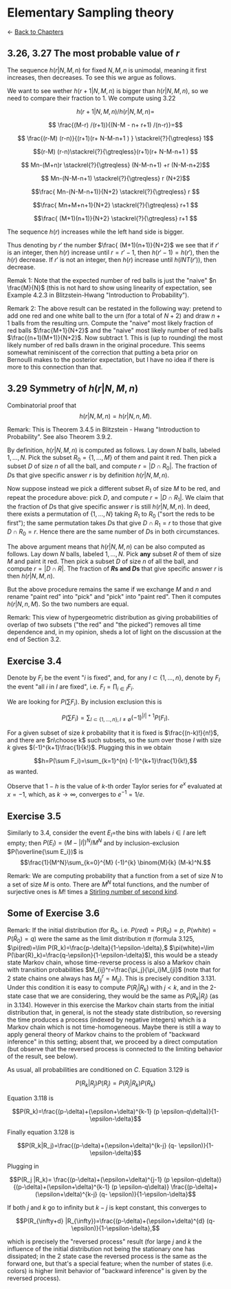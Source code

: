 # Elementary Sampling theory

$\leftarrow$ [Back to Chapters](./index.html)

## 3.26, 3.27  The most probable value of $r$

The sequence $h(r|N, M, n)$ for fixed $N, M, n$ is unimodal, meaning it first increases, then decreases. To see this we argue as follows.

We want to see wether $h(r+1|N, M, n)$ is bigger than $h(r|N, M, n)$, so we need to compare their fraction to $1$.  We compute using 3.22

$$h(r+1|N, M, n)/h(r|N, M, n)=$$

$$ \frac{(M-r) /(r+1)}{(N-M - n+ r+1) /(n-r)}=$$

$$ \frac{(r-M) (r-n)}{(r+1)(r+ N-M-n+1 )  }  \stackrel{?}{\gtreqless} 1$$


$$(r-M) (r-n)\stackrel{?}{\gtreqless}(r+1)(r+ N-M-n+1 ) $$

$$ Mn-(M+n)r  \stackrel{?}{\gtreqless} (N-M-n+1) +r (N-M-n+2)$$

$$ Mn-(N-M-n+1) \stackrel{?}{\gtreqless}  r (N+2)$$


$$\frac{ Mn-(N-M-n+1)}{N+2} \stackrel{?}{\gtreqless}  r $$

$$\frac{ Mn+M+n+1}{N+2} \stackrel{?}{\gtreqless}  r+1 $$

$$\frac{ (M+1)(n+1)}{N+2} \stackrel{?}{\gtreqless}  r+1 $$

The sequence $h(r)$ increases while the left hand side is bigger.

Thus denoting by $r'$ the number $\frac{ (M+1)(n+1)}{N+2}$ we see that if $r'$ is an integer, then $h(r)$ increase until $r=r'-1$, then $h(r'-1)=h(r')$, then the $h(r)$ decrease. If $r'$ is not an integer, then $h(r)$ increase until $h(INT(r'))$, then decrease. 

Remak 1: Note that the expected number of red balls is just the "naive" $n \frac{M}{N}$ (this is not hard to show using linearity of expectation, see Example 4.2.3 in Blitzstein-Hwang "Introduction to Probability").

Remark 2: The above result can be restated in the following way: pretend to add one red and one white ball to the urn (for a total of $N+2$) and draw $n+1$ balls from the resulting urn. Compute the "naive" most likely fraction of red balls $\frac{M+1}{N+2}$ and the "naive" most likely number of red balls $\frac{(n+1)(M+1)}{N+2}$. Now subtract $1$. This is (up to rounding) the most likely number of red balls drawn in the original procedure. This seems somewhat reminiscent of the correction that putting a beta prior on Bernoulli makes to the posterior expectation, but I have no idea if there is more to this connection than that.

## 3.29 Symmetry of $h(r|N, M, n)$ 

Combinatorial proof that
$$h(r|N, M, n)=h(r|N, n, M).$$

Remark: This is Theorem 3.4.5 in Blitzstein - Hwang "Introduction to Probability". See also Theorem 3.9.2.


 By definition, $h(r|N, M, n)$ is computed as follows. Lay down $N$ balls, labeled $1, ..., N$. Pick the subset $R_0=\{1,..., M\}$ of them and paint it red. Then pick a subset $D$ of size $n$ of all the ball, and compute $r=|D\cap R_0|$. The fraction of $D$s that give specific answer $r$ is by definition $h(r|N, M, n)$.
 
 Now suppose instead we pick a different subset $R_1$ of size $M$ to be red, and repeat the procedure above: pick $D$, and compute $r=|D \cap R_1|$. We claim that the fraction of $D$s that give specific answer $r$ is still $h(r|N, M, n)$. In deed, there exists a  permutation of $\{1, ..., N\}$ taking $R_1$ to $R_0$ ("sort the reds to be first"); the same permutation takes $D$s that give $D\cap R_1=r$ to those that give $D\cap R_0=r$. Hence there are the same number of $D$s in both circumstances.
 
 The above argument means that $h(r|N, M, n)$ can be also computed as follows.  Lay down $N$ balls, labeled $1, ..., N$. Pick 
 **any** subset $R$ of them of size $M$ and paint it red. Then pick a subset $D$ of size $n$ of all the ball, and compute $r=|D\cap R|$. The fraction of  **$R$s and $D$s** that give specific answer $r$ is then $h(r|N, M, n)$.
 
 But the above procedure remains  the same if we exchange $M$ and $n$ and rename "paint red" into "pick" and "pick" into "paint red". Then it computes $h(r|N, n, M)$. So the two numbers are equal.
 
 Remark: This view of hypergeometric distribution as giving probabilities of overlap of two subsets ("the red" and "the picked") removes all time dependence and, in my opinion, sheds a lot of  light on the discussion at the end of Section 3.2.
 
## Exercise 3.4
 
Denote by $F_i$ be the event "$i$ is fixed", and, for any $I \subset \{1, ..., n\}$, denote by $F_I$  the event "all $i$ in $I$ are fixed", i.e. $F_I=\prod_{i\in I} F_i$.
 
 We are looking for $P(\sum F_i)$. By inclusion exclusion this is 
 
 $$P(\sum F_i)=\sum_{I \subset \{1, ..., n\}, I\neq \emptyset} (-1)^{|I|+1}P(F_I).$$
 
 
 
For a given subset of size $k$ probability that it is fixed is $\frac{(n-k)!}{n!}$, and there are $n\choose k$ such subsets, so the sum over those $I$ with size $k$ gives $(-1)^{k+1}\frac{1}{k!}$. Plugging this in we obtain 

 $$h=P(\sum F_i)=\sum_{k=1}^{n} (-1)^{k+1}\frac{1}{k!},$$
 as wanted.
 
 Observe that $1-h$  is the value of $k$-th order Taylor series for $e^x$ evaluated at $x=-1$, which, as $k\to \infty$, converges to $e^{-1}=1/e$.
 
## Exercise 3.5
  
Similarly to 3.4, consider the event $E_I$=the bins with labels $i\in I$ are left empty; then $P(E_I)= (M-|I|)^N/M^N$ and by inclusion-exclusion $P(\overline{\sum E_i})$ is
  $$\frac{1}{M^N}\sum_{k=0}^{M} (-1)^{k} \binom{M}{k} (M-k)^N.$$

Remark: We are computing probability that a function from a set of size $N$ to a set of size $M$ is onto. There are $M^N$ total functions, and the number of surjective ones is  $M!$ times a [Stirling number of second kind](https://en.wikipedia.org/wiki/Stirling_numbers_of_the_second_kind). 


## Some of Exercise 3.6

Remark: If the initial distribution (for $R_0$, i.e. $P(red)=P(R_0)=p,$ $P(white)=P(\bar{R}_0)=q$) were the same as the limit distribution  $\pi$ (formula 3.125, $\pi(red)=\lim P(R_k)=\frac{p-\delta}{1-\epsilon-\delta},$ $\pi(white)=\lim P(\bar{R}_k)=\frac{q-\epsilon}{1-\epsilon-\delta}$), this would be a steady state Markov chain, whose time-reverse process is also a Markov chain with transition probabilities $M_{ij}^r=\frac{\pi_j}{\pi_i}M_{ji}$ (note that for 2 state chains one always has $M_{ij}^r=M_{ij}$). This is precisely condition 3.131. Under this condition it is easy to compute $P(R_j|R_k)$ with $j<k$, and in the 2-state case that we are considering, they would be the same as $P(R_k|R_j)$ (as in 3.134).  However in this exercise the Markov chain starts from the initial distribution that, in general, is not the steady state distribution, so reversing the time produces a process (indexed by negative integers) which is a Markov chain which is not time-homogeneous. Maybe there is still a way to apply general theory of Markov chains to the problem of "backward inference" in this setting; absent that, we proceed by a direct computation (but observe that the reversed process is connected to the limiting behavior of the result, see below).

As usual, all probabilities are conditioned on $C$. Equation 3.129 is

$$ P(R_k |R_j) P(R_j) = P(R_j |R_k) P(R_k) $$

Equation 3.118 is

$$P(R_k)=\frac{(p-\delta)+(\epsilon+\delta)^{k-1} (p \epsilon-q\delta)}{1-\epsilon-\delta}$$


Finally equation 3.128 is

$$P(R_k|R_j)=\frac{(p-\delta)+(\epsilon+\delta)^{k-j} (q- \epsilon)}{1-\epsilon-\delta}$$

Plugging in

$$P(R_j |R_k)=  \frac{(p-\delta)+(\epsilon+\delta)^{j-1} (p \epsilon-q\delta)} {(p-\delta)+(\epsilon+\delta)^{k-1} (p \epsilon-q\delta)} \frac{(p-\delta)+(\epsilon+\delta)^{k-j} (q- \epsilon)}{1-\epsilon-\delta}$$

If both $j$ and $k$ go to infinity but $k-j$ is kept constant, this converges to 

$$P(R_{\infty+d} |R_{\infty})=\frac{(p-\delta)+(\epsilon+\delta)^{d} (q- \epsilon)}{1-\epsilon-\delta},$$

which is precisely the "reversed process" result (for large $j$ and $k$ the influence of the initial distribution not being the stationary one has dissipated; in the 2 state case the reversed process is the same as the forward one, but that's a special feature; when the number of states (i.e. colors) is higher limit behavior of  "backward inference" is given by the reversed process).
